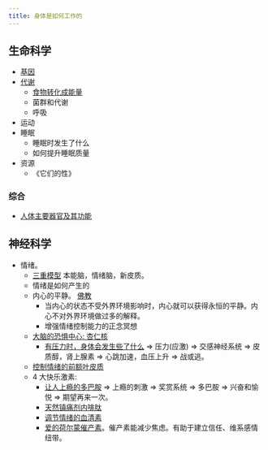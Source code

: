 ```yaml
---
title: 身体是如何工作的
---
```


## 生命科学
* [基因](./gene.md)
* [代谢](./metabolism/readme.md)
  * [食物转化成能量](./metabolism/food-to-energy.md)
  * 菌群和代谢
  * 呼吸
* 运动
* 睡眠
  * 睡眠时发生了什么
  * 如何提升睡眠质量
* 资源
  * 《它们的性》

### 综合
* [人体主要器官及其功能](./organ.md)

## 神经科学
* 情绪。
  * [三重模型](./mood/triune-brain.md) 本能脑，情绪脑，新皮质。
  * 情绪是如何产生的
  * 内心的平静。 [佛教](../../buddhism/readme.md)
    * 当内心的状态不受外界环境影响时，内心就可以获得永恒的平静。内心不对外界环境做过多的解释。
    * 增强情绪控制能力的正念冥想
  * [大脑的恐惧中心: 杏仁核](./mood/amygdala.md)
    * [有压力时，身体会发生些了什么](./mood/feel-stressed-what-happened.md) => 压力(应激) => 交感神经系统 => 皮质醇，肾上腺素 => 心跳加速，血压上升 => 战或逃。
  * [控制情绪的前额叶皮质](./mood/prefrontal-cortex.md)
  * 4 大快乐激素:
    * [让人上瘾的多巴胺](./mood/addictive-dopamine.md) =>  上瘾的刺激 => 奖赏系统 => 多巴胺 => 兴奋和愉悦 => 期望再来一次。
    * [天然镇痛剂内啡肽](./mood/endorphins.md)
    * [调节情绪的血清素](./mood/serotonin-for-mood-regulation.md)
    * [爱的荷尔蒙催产素](https://www.bbc.com/ukchina/simp/vert-earth-47787682)。催产素能减少焦虑。有助于建立信任、维系感情纽带。


